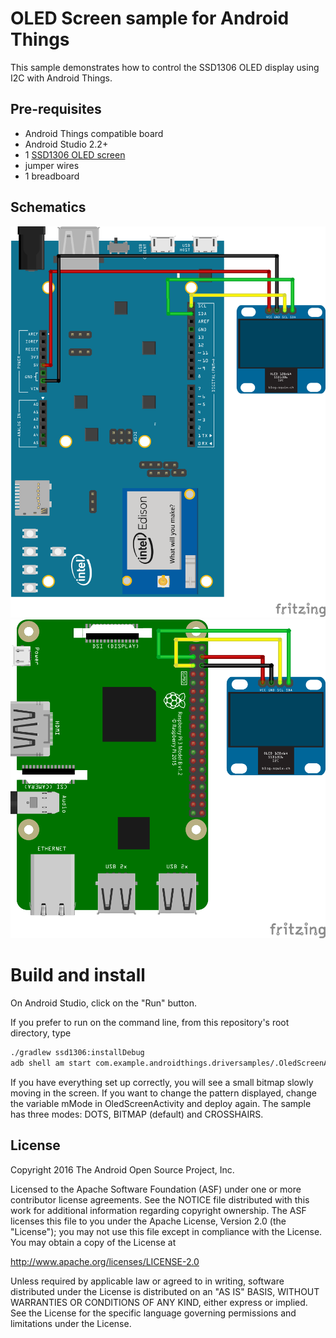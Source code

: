 OLED Screen sample for Android Things
=====================================

This sample demonstrates how to control the SSD1306 OLED display using I2C with
Android Things.

Pre-requisites
--------------

- Android Things compatible board
- Android Studio 2.2+
- 1 [SSD1306 OLED screen](https://www.adafruit.com/product/326)
- jumper wires
- 1 breadboard


Schematics
----------

![Schematics for Intel Edison](edison_schematics.png)
![Schematics for Raspberry Pi 3](rpi3_schematics.png)


Build and install
=================

On Android Studio, click on the "Run" button.

If you prefer to run on the command line, from this repository's root directory, type

```bash
./gradlew ssd1306:installDebug
adb shell am start com.example.androidthings.driversamples/.OledScreenActivity
```

If you have everything set up correctly, you will see a small bitmap slowly
moving in the screen. If you want to change the pattern displayed, change the
variable mMode in OledScreenActivity and deploy again. The sample has three
modes: DOTS, BITMAP (default) and CROSSHAIRS.


License
-------

Copyright 2016 The Android Open Source Project, Inc.

Licensed to the Apache Software Foundation (ASF) under one or more contributor
license agreements.  See the NOTICE file distributed with this work for
additional information regarding copyright ownership.  The ASF licenses this
file to you under the Apache License, Version 2.0 (the "License"); you may not
use this file except in compliance with the License.  You may obtain a copy of
the License at

  http://www.apache.org/licenses/LICENSE-2.0

Unless required by applicable law or agreed to in writing, software
distributed under the License is distributed on an "AS IS" BASIS, WITHOUT
WARRANTIES OR CONDITIONS OF ANY KIND, either express or implied.  See the
License for the specific language governing permissions and limitations under
the License.

